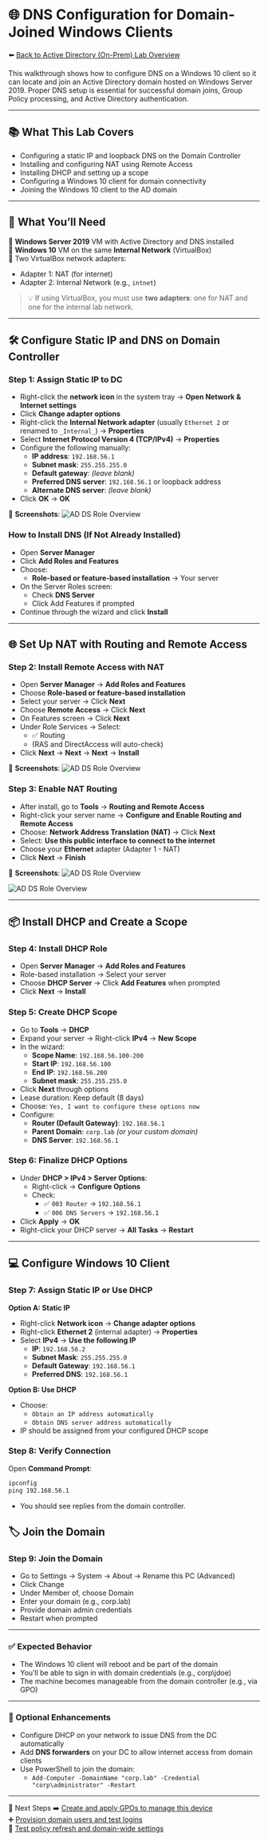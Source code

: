 # 🌐 DNS Configuration for Domain-Joined Windows Clients

⬅️ [Back to Active Directory (On-Prem) Lab Overview](./README.md)

This walkthrough shows how to configure DNS on a Windows 10 client so it can locate and join an Active Directory domain hosted on Windows Server 2019. Proper DNS setup is essential for successful domain joins, Group Policy processing, and Active Directory authentication.

---

## 📚 What This Lab Covers

- Configuring a static IP and loopback DNS on the Domain Controller  
- Installing and configuring NAT using Remote Access  
- Installing DHCP and setting up a scope  
- Configuring a Windows 10 client for domain connectivity  
- Joining the Windows 10 client to the AD domain

---

## 📝 What You’ll Need

🔹 **Windows Server 2019** VM with Active Directory and DNS installed  
🔹 **Windows 10** VM on the same **Internal Network** (VirtualBox)  
🔹 Two VirtualBox network adapters:  
- Adapter 1: NAT (for internet)  
- Adapter 2: Internal Network (e.g., `intnet`)  

> 💡 If using VirtualBox, you must use **two adapters**: one for NAT and one for the internal lab network.

---

## 🛠️ Configure Static IP and DNS on Domain Controller

### Step 1: Assign Static IP to DC

- Right-click the **network icon** in the system tray → **Open Network & Internet settings**  
- Click **Change adapter options**  
- Right-click the **Internal Network adapter** (usually `Ethernet 2` or renamed to `_Internal_`) → **Properties**  
- Select **Internet Protocol Version 4 (TCP/IPv4)** → **Properties**  
- Configure the following manually:
  - **IP address**: `192.168.56.1`
  - **Subnet mask**: `255.255.255.0`
  - **Default gateway**: *(leave blank)*
  - **Preferred DNS server**: `192.168.56.1` or loopback address 
  - **Alternate DNS server**: *(leave blank)*  
- Click **OK** → **OK**

📸 **Screenshots**:
![AD DS Role Overview](/activedirectory/screenshots/dns-config/01ad-ds-role-overview.png)

### How to Install DNS (If Not Already Installed)
- Open **Server Manager**
- Click **Add Roles and Features**
- Choose:
  - **Role-based or feature-based installation** → Your server
- On the Server Roles screen:
  - Check **DNS Server**
  - Click Add Features if prompted
- Continue through the wizard and click **Install**

---

## 🌐 Set Up NAT with Routing and Remote Access

### Step 2: Install Remote Access with NAT

- Open **Server Manager** → **Add Roles and Features**  
- Choose **Role-based or feature-based installation**  
- Select your server → Click **Next**  
- Choose **Remote Access** → Click **Next**  
- On Features screen → Click **Next**  
- Under Role Services → Select:
  - ✅ Routing  
  - (RAS and DirectAccess will auto-check)  
- Click **Next** → **Next** → **Next** → **Install**

📸 **Screenshots**:
![AD DS Role Overview](/activedirectory/screenshots/dns-config/01ad-ds-role-overview.png)

### Step 3: Enable NAT Routing

- After install, go to **Tools** → **Routing and Remote Access**  
- Right-click your server name → **Configure and Enable Routing and Remote Access**  
- Choose: **Network Address Translation (NAT)** → Click **Next**  
- Select: **Use this public interface to connect to the internet**  
- Choose your **Ethernet** adapter (Adapter 1 - NAT)  
- Click **Next** → **Finish**

📸 **Screenshots**:
![AD DS Role Overview](/activedirectory/screenshots/dns-config/01ad-ds-role-overview.png)

![AD DS Role Overview](/activedirectory/screenshots/dns-config/01ad-ds-role-overview.png)

---

## 📦 Install DHCP and Create a Scope

### Step 4: Install DHCP Role

- Open **Server Manager** → **Add Roles and Features**  
- Role-based installation → Select your server  
- Choose **DHCP Server** → Click **Add Features** when prompted  
- Click **Next** → **Install**  

### Step 5: Create DHCP Scope

- Go to **Tools** → **DHCP**  
- Expand your server → Right-click **IPv4** → **New Scope**  
- In the wizard:
  - **Scope Name**: `192.168.56.100-200`  
  - **Start IP**: `192.168.56.100`  
  - **End IP**: `192.168.56.200`  
  - **Subnet mask**: `255.255.255.0`  
- Click **Next** through options  
- Lease duration: Keep default (8 days)  
- Choose: `Yes, I want to configure these options now`  
- Configure:
  - **Router (Default Gateway)**: `192.168.56.1`
  - **Parent Domain**: `corp.lab` *(or your custom domain)*
  - **DNS Server**: `192.168.56.1`

### Step 6: Finalize DHCP Options

- Under **DHCP > IPv4 > Server Options**:
  - Right-click → **Configure Options**  
  - Check:
    - ✅ `003 Router` → `192.168.56.1`
    - ✅ `006 DNS Servers` → `192.168.56.1`  
- Click **Apply** → **OK**  
- Right-click your DHCP server → **All Tasks** → **Restart**

---

## 💻 Configure Windows 10 Client

### Step 7: Assign Static IP or Use DHCP

**Option A: Static IP**
- Right-click **Network icon** → **Change adapter options**  
- Right-click **Ethernet 2** (internal adapter) → **Properties**  
- Select **IPv4** → **Use the following IP**  
  - **IP**: `192.168.56.2`  
  - **Subnet Mask**: `255.255.255.0`  
  - **Default Gateway**: `192.168.56.1`  
  - **Preferred DNS**: `192.168.56.1`  

**Option B: Use DHCP**
- Choose:
  - `Obtain an IP address automatically`  
  - `Obtain DNS server address automatically`  
- IP should be assigned from your configured DHCP scope

### Step 8: Verify Connection

Open **Command Prompt**:

```cmd
ipconfig
ping 192.168.56.1
```
- You should see replies from the domain controller.

## 🏷️ Join the Domain

### Step 9: Join the Domain
- Go to Settings → System → About → Rename this PC (Advanced)
- Click Change
- Under Member of, choose Domain
- Enter your domain (e.g., corp.lab)
- Provide domain admin credentials
- Restart when prompted

---

### ✅ Expected Behavior
- The Windows 10 client will reboot and be part of the domain
- You’ll be able to sign in with domain credentials (e.g., corp\jdoe)
- The machine becomes manageable from the domain controller (e.g., via GPO)

---

### 🔄 Optional Enhancements
- Configure DHCP on your network to issue DNS from the DC automatically
- Add **DNS forwarders** on your DC to allow internet access from domain clients
- Use PowerShell to join the domain:
  - ```Add-Computer -DomainName "corp.lab" -Credential "corp\administrator" -Restart```

--- 

🔗 Next Steps
➡️ [Create and apply GPOs to manage this device](./ou-gpo-management.md)  
➕ [Provision domain users and test logins](./user-group-management.md)  
🧪 [Test policy refresh and domain-wide settings](./active-directory-security.md)

